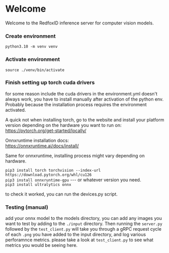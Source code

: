 # Welcome
Welcome to the RedfoxID inference server for computer vision models.

### Create environment
`python3.10 -m venv venv`

### Activate environment
`source ./venv/bin/activate`

### Finish setting up torch cuda drivers
for some reason include the cuda drivers in the environment.yml doesn't always work, you have to install manually after activation of the python env. Probably because the installation process requires the environment activated.

A quick not when installing torch, go to the website and install your platform version depending on the hardware you want to run on:  
https://pytorch.org/get-started/locally/

Onnxruntime installation docs:  
https://onnxruntime.ai/docs/install/

Same for onnxruntime, installing process might vary depending on hardware.

`pip3 install torch torchvision --index-url https://download.pytorch.org/whl/cu126`  
`pip3 install onnxruntime-gpu` --- or whatever version you need.  
`pip3 install ultralytics onnx`

to check it worked, you can run the devices.py script.

### Testing (manual)
add your onnx model to the models directory, you can add any images you want to test by adding to the `./input` directory. Then running the `server.py` followed by the `test_client.py` will take you through a gRPC request cycle of each `.png` you have added to the input directory, and log various perforamnce metrics. please take a look at `test_client.py` to see what metrics you would be seeing here. 
